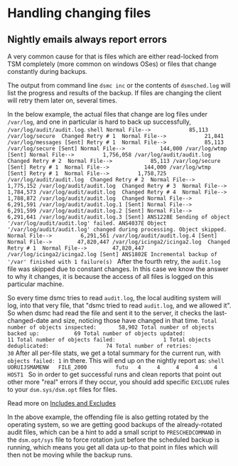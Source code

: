 # Handling changing files

## Nightly emails always report errors

A very common cause for that is files which are either read-locked
from TSM completely (more common on windows OSes) or files that change
constantly during backups.

The output from command line `dsmc inc` or the contents of
`dsmsched.log` will list the progress and results of the backup. If
files are changing the client will retry them later on, several times.

In the below example, the actual files that change are log files under
`/var/log`, and one in particular is hard to back up successfully,
`/var/log/audit/audit.log`.
    ```shell
    Normal File-->            85,113 /var/log/secure  Changed
    Retry # 1  Normal File-->            21,841 /var/log/messages [Sent]
    Retry # 1  Normal File-->            85,113 /var/log/secure [Sent]
    Normal File-->           144,000 /var/log/wtmp [Sent]
    Normal File-->         1,756,058 /var/log/audit/audit.log  Changed
    Retry # 2  Normal File-->            85,113 /var/log/secure [Sent]
    Retry # 1  Normal File-->           144,000 /var/log/wtmp [Sent]
    Retry # 1  Normal File-->         1,758,725 /var/log/audit/audit.log  Changed
    Retry # 2  Normal File-->         1,775,152 /var/log/audit/audit.log  Changed
    Retry # 3  Normal File-->         1,784,573 /var/log/audit/audit.log  Changed
    Retry # 4  Normal File-->         1,788,872 /var/log/audit/audit.log  Changed
    Normal File-->         6,291,591 /var/log/audit/audit.log.1 [Sent]
    Normal File-->         6,291,599 /var/log/audit/audit.log.2 [Sent]
    Normal File-->         6,291,641 /var/log/audit/audit.log.3 [Sent]
    ANS1228E Sending of object '/var/log/audit/audit.log' failed.
    ANS4037E Object '/var/log/audit/audit.log' changed during processing.
    Object skipped.
    Normal File-->         6,291,561 /var/log/audit/audit.log.4 [Sent]
    Normal File-->        47,820,447 /var/log/icinga2/icinga2.log  Changed
    Retry # 1  Normal File-->        47,820,447 /var/log/icinga2/icinga2.log [Sent]
    ANS1802E Incremental backup of '/var' finished with 1 failure(s)
    ```
After the fourth retry, the `audit.log` file was skipped due to constant
changes. In this case we know the answer to why it changes, it is
because the access of all files is logged on this particular machine.

So every time dsmc tries to read `audit.log`, the local auditing system
will log, into that very file, that "dsmc tried to read `audit.log`, and
we allowed it". So when dsmc had read the file and sent it to the
server, it checks the last-changed-date and size, noticing those have
changed in that time.
    ```
    Total number of objects inspected:       58,902
    Total number of objects backed up:           69
    Total number of objects updated:             11
    Total number of objects failed:               1
    Total objects deduplicated:                  74
    Total number of retries:                     30
    ```
After all per-file stats, we get a total summary for the current run,
with `objects failed: 1` in there. This will end up on the nightly
report as:
    ```shell
    UORUIJSMAMENW   FILE_2000         futu   4     4     4     4     4    HOST1
    ```
So in order to get successful runs and clean reports that point out
other more "real" errors if they occur, you should add specific
`EXCLUDE` rules to your `dsm.sys/dsm.opt` files for files.

Read more on [Includes and Excludes](includeexclude.md)

In the above example, the offending file is also getting rotated by
the operating system, so we are getting good backups of the
already-rotated audit files, which can be a hint to add a small script
to `PRESCHEDCOMMAND` in the `dsm.opt/sys` file to force rotation just
before the scheduled backup is running, which means you get all data
up-to that point in files which will then not be moving while the
backup runs.
